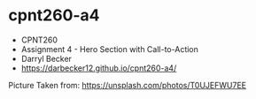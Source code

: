# cpnt260-a4

- CPNT260
- Assignment 4 - Hero Section with Call-to-Action
- Darryl Becker
- https://darbecker12.github.io/cpnt260-a4/

Picture Taken from: https://unsplash.com/photos/T0UJEFWU7EE
